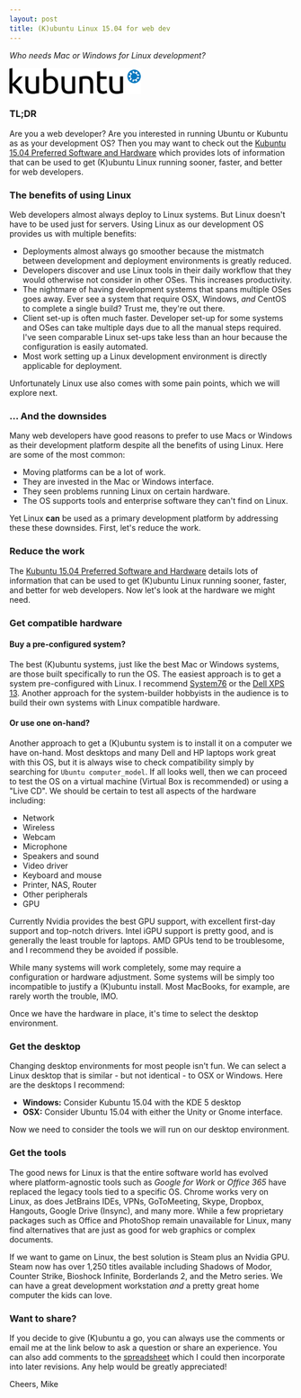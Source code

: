 ```yaml
---
layout: post
title: (K)ubuntu Linux 15.04 for web dev
---
```

*Who needs Mac or Windows for Linux development?*

![(K)ubuntu Linux](/images/2015-08-23-kubuntu.png)


### TL;DR

Are you a web developer?  Are you interested in running Ubuntu or
Kubuntu as as your development OS? Then you may want to check out the
[Kubuntu 15.04 Preferred Software and Hardware](https://docs.google.com/spreadsheets/d/1kLIYKYRsan_nvqGSZF-xJNxMkivH7uNdd6F-xY0hAUM/pubhtml)
which provides lots of information that can be used to get (K)ubuntu Linux
running sooner, faster, and better for web developers.

### The benefits of using Linux

Web developers almost always deploy to Linux systems.
But Linux doesn't have to be used just for servers.  Using
Linux as our development OS provides us with multiple benefits:

- Deployments almost always go smoother because the mistmatch between
  development and deployment environments is greatly reduced.
- Developers discover and use Linux tools in their daily workflow that
  they would otherwise not consider in other OSes.  This increases
  productivity.
- The nightmare of having development systems that spans multiple OSes
  goes away.  Ever see a system that require OSX, Windows,
  *and* CentOS to complete a single build?  Trust me, they're out there.
- Client set-up is often much faster.  Developer set-up for some
  systems and OSes can take multiple days due to all the manual steps required.
  I've seen comparable Linux set-ups take less than an hour because the
  configuration is easily automated.
- Most work setting up a Linux development environment is directly
  applicable for deployment.

Unfortunately Linux use also comes with some pain points, which we will
explore next.

### ... And the downsides

Many web developers have good reasons to prefer to use Macs or Windows as
their development platform despite all the benefits of using Linux.
Here are some of the most common:

- Moving platforms can be a lot of work.
- They are invested in the Mac or Windows interface.
- They seen problems running Linux on certain hardware.
- The OS supports tools and enterprise software they can't find on Linux.

Yet Linux **can** be used as a primary development platform by addressing
these these downsides.  First, let's reduce the work.

### Reduce the work

The [Kubuntu 15.04 Preferred Software and Hardware](https://docs.google.com/spreadsheets/d/1kLIYKYRsan_nvqGSZF-xJNxMkivH7uNdd6F-xY0hAUM/pubhtml)
details lots of information that can be used to get (K)ubuntu Linux running sooner, faster,
and better for web developers.  Now let's look at the hardware we might need.

### Get compatible hardware

#### Buy a pre-configured system?

The best (K)ubuntu systems, just like the best Mac or Windows systems, are those built
specifically to run the OS. The easiest approach is to get a system
pre-configured with Linux. I recommend [System76](https://system76.com/)
or the [Dell XPS 13](http://www.dell.com/us/business/p/xps-13-linux/pd).
Another approach for the system-builder hobbyists in the audience is to
build their own systems with Linux compatible hardware.

#### Or use one on-hand?

Another approach to get a (K)ubuntu system is to install it on a computer
we have on-hand.  Most desktops and many Dell and HP laptops work great with this OS,
but it is always wise to check compatibility simply by searching for `Ubuntu
computer_model`. If all looks well, then we can proceed to test the OS on
a virtual machine (Virtual Box is recommended) or using a "Live CD".
We should be certain to test all aspects of the hardware including:

- Network
- Wireless
- Webcam
- Microphone
- Speakers and sound
- Video driver
- Keyboard and mouse
- Printer, NAS, Router
- Other peripherals
- GPU

Currently Nvidia provides the best GPU support, with excellent first-day support
and top-notch drivers. Intel iGPU support is pretty good, and is generally
the least trouble for laptops. AMD GPUs tend to be troublesome, and I
recommend they be avoided if possible.

While many systems will work completely, some may require a configuration or
hardware adjustment.  Some systems will be simply too incompatible to justify
a (K)ubuntu install.  Most MacBooks, for example, are rarely worth the trouble,
IMO.

Once we have the hardware in place, it's time to select the desktop
environment.

### Get the desktop

Changing desktop environments for most people isn't fun.
We can select a Linux desktop that is similar - but not identical -
to OSX or Windows.  Here are the desktops I recommend:

- **Windows:** Consider Kubuntu 15.04 with the KDE 5 desktop
- **OSX:** Consider Ubuntu 15.04 with either the Unity or Gnome
  interface.

Now we need to consider the tools we will run on our desktop environment.

### Get the tools

The good news for Linux is that the entire software world has evolved where
platform-agnostic tools such as *Google for Work* or *Office 365* have replaced
the legacy tools tied to a specific OS. Chrome works very on Linux, as does JetBrains IDEs,
VPNs, GoToMeeting, Skype, Dropbox, Hangouts, Google Drive (Insync), and many more.
While a few proprietary packages such as Office and PhotoShop remain unavailable
for Linux, many find alternatives that are just as good for web graphics or
complex documents.

If we want to game on Linux, the best solution is Steam plus an Nvidia GPU.
Steam now has over 1,250 titles available including Shadows of Modor,
Counter Strike, Bioshock Infinite, Borderlands 2, and the Metro series.
We can have a great development workstation *and* a pretty great home computer
the kids can love.

### Want to share?

If you decide to give (K)ubuntu a go, you can always use the comments or email me at
the link below to ask a question or share an experience.  You can also add
comments to the
[spreadsheet](https://docs.google.com/spreadsheets/d/1kLIYKYRsan_nvqGSZF-xJNxMkivH7uNdd6F-xY0hAUM/pubhtml)
which I could then incorporate into later revisions.  Any help would be greatly appreciated!

Cheers, Mike
